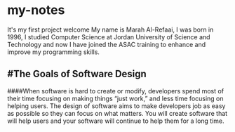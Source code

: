 # my-notes
It's my first project 
welcome
My name is Marah Al-Refaai, I was born in 1996, I studied Computer Science at Jordan University of Science and Technology and now I have joined the ASAC training to enhance and improve my programming skills.

#The Goals of Software Design
------------------------------------------
####When software is hard to create or modify, developers spend most of their time focusing on making things “just work,” and less time focusing on helping users. The design of software aims to make developers job as easy as possible so they can focus on what matters. You will create software that will help users and your software will continue to help them for a long time.
